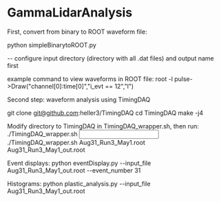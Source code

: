 # GammaLidarAnalysis

First, convert from binary to ROOT waveform file:

python simpleBinarytoROOT.py

-- configure input directory (directory with all .dat files) and output name first

example command to view waveforms in ROOT file:
root -l <filename>
pulse->Draw("channel[0]:time[0]","i_evt == 12","l")


Second step: waveform analysis using TimingDAQ

git clone git@github.com:heller3/TimingDAQ
cd TimingDAQ
make -j4

Modify directory to TimingDAQ in TimingDAQ_wrapper.sh, then run:
./TimingDAQ_wrapper.sh <input root file>  <output root file>
./TimingDAQ_wrapper.sh Aug31_Run3_May1.root Aug31_Run3_May1_out.root

Event displays:
 python eventDisplay.py --input_file Aug31_Run3_May1_out.root --event_number 31  

Histograms:
python plastic_analysis.py  --input_file Aug31_Run3_May1_out.root